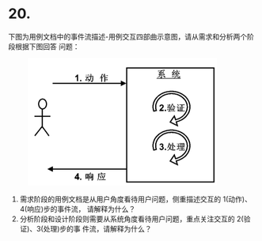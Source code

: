 # 20.

下图为用例文档中的事件流描述-用例交互四部曲示意图，请从需求和分析两个阶段根据下图回答 问题：

<figure><img src="../.gitbook/assets/image (80).png" alt=""><figcaption></figcaption></figure>



1. 需求阶段的用例文档是从用户角度看待用户问题，侧重描述交互的 1(动作)、4(响应)步的事件流， 请解释为什么？&#x20;
2. 分析阶段和设计阶段则需要从系统角度看待用户问题，重点关注交互的 2(验证)、3(处理)步的事 件流，请解释为什么？
